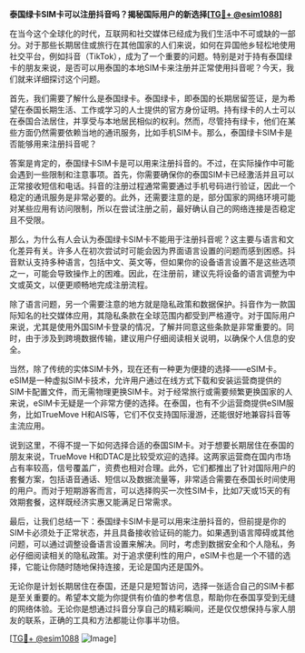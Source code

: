 **泰国绿卡SIM卡可以注册抖音吗？揭秘国际用户的新选择[[TG💪+ @esim1088](https://t.me/s/esim1088)]**

在当今这个全球化的时代，互联网和社交媒体已经成为我们生活中不可或缺的一部分。对于那些长期居住或旅行在其他国家的人们来说，如何在异国他乡轻松地使用社交平台，例如抖音（TikTok），成为了一个重要的问题。特别是对于持有泰国绿卡的朋友来说，是否可以用泰国的本地SIM卡来注册并正常使用抖音呢？今天，我们就来详细探讨这个问题。

首先，我们需要了解什么是泰国绿卡。泰国绿卡，即泰国的长期居留签证，是为希望在泰国长期生活、工作或学习的人士提供的官方身份证明。持有绿卡的人士可以在泰国合法居住，并享受与本地居民相似的权利。然而，尽管持有绿卡，他们在某些方面仍然需要依赖当地的通讯服务，比如手机SIM卡。那么，泰国绿卡SIM卡是否能够用来注册抖音呢？

答案是肯定的，泰国绿卡SIM卡是可以用来注册抖音的。不过，在实际操作中可能会遇到一些限制和注意事项。首先，你需要确保你的泰国SIM卡已经激活并且可以正常接收短信和电话。抖音的注册过程通常需要通过手机号码进行验证，因此一个稳定的通讯服务是非常必要的。此外，还需要注意的是，部分国家的网络环境可能对某些应用有访问限制，所以在尝试注册之前，最好确认自己的网络连接是否稳定且不受限。

那么，为什么有人会认为泰国绿卡SIM卡不能用于注册抖音呢？这主要与语言和文化差异有关。许多人在初次尝试时可能会因为界面语言设置的问题而感到困惑。抖音默认支持多种语言，包括中文、英文等，但如果你的设备语言设置不是这些选项之一，可能会导致操作上的困难。因此，在注册前，建议先将设备的语言调整为中文或英文，以便更顺畅地完成注册流程。

除了语言问题，另一个需要注意的地方就是隐私政策和数据保护。抖音作为一款国际知名的社交媒体应用，其隐私条款在全球范围内都受到严格遵守。对于国际用户来说，尤其是使用外国SIM卡登录的情况，了解并同意这些条款是非常重要的。同时，由于涉及到跨境数据传输，建议用户仔细阅读相关说明，以确保个人信息的安全。

当然，除了传统的实体SIM卡外，现在还有一种更为便捷的选择——eSIM卡。eSIM是一种虚拟SIM卡技术，允许用户通过在线方式下载和安装运营商提供的SIM卡配置文件，而无需物理更换SIM卡。对于经常旅行或需要频繁更换国家的人来说，eSIM卡无疑是一个非常方便的选择。在泰国，也有不少运营商提供eSIM服务，比如TrueMove H和AIS等，它们不仅支持国际漫游，还能很好地兼容抖音等主流应用。

说到这里，不得不提一下如何选择合适的泰国SIM卡。对于想要长期居住在泰国的朋友来说，TrueMove H和DTAC是比较受欢迎的选择。这两家运营商在国内市场占有率较高，信号覆盖广，资费也相对合理。此外，它们都推出了针对国际用户的套餐方案，包括语音通话、短信以及数据流量等，非常适合需要在泰国长时间使用的用户。而对于短期游客而言，可以选择购买一次性SIM卡，比如7天或15天的有效期套餐，这样既经济实惠又能满足日常需求。

最后，让我们总结一下：泰国绿卡SIM卡是可以用来注册抖音的，但前提是你的SIM卡必须处于正常状态，并且具备接收验证码的能力。如果遇到语言障碍或其他问题，可以通过调整设备语言设置来解决。同时，考虑到数据安全和个人隐私，务必仔细阅读相关的隐私政策。对于追求便利性的用户，eSIM卡也是一个不错的选择，它能让你随时随地保持连接，无论是国内还是国外。

无论你是计划长期居住在泰国，还是只是短暂访问，选择一张适合自己的SIM卡都是至关重要的。希望本文能为你提供有价值的参考信息，帮助你在泰国享受到无缝的网络体验。无论你是想通过抖音分享自己的精彩瞬间，还是仅仅想保持与家人朋友的联系，正确的工具和方法都能让你事半功倍。

[[TG💪+ @esim1088](https://t.me/s/esim1088) ![Image](https://i.postimg.cc/4NQfJmqS/Snipaste-2025-05-13-00-14-12.png)]